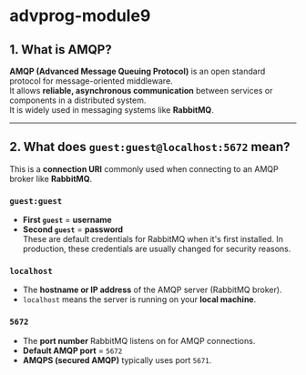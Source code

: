 # advprog-module9

## 1. What is AMQP?

**AMQP (Advanced Message Queuing Protocol)** is an open standard protocol for message-oriented middleware.  
It allows **reliable, asynchronous communication** between services or components in a distributed system.  
It is widely used in messaging systems like **RabbitMQ**.

---

## 2. What does `guest:guest@localhost:5672` mean?

This is a **connection URI** commonly used when connecting to an AMQP broker like **RabbitMQ**.  

### `guest:guest`
- **First `guest`** = **username**  
- **Second `guest`** = **password**  
These are default credentials for RabbitMQ when it's first installed. In production, these credentials are usually changed for security reasons.

### `localhost`
- The **hostname or IP address** of the AMQP server (RabbitMQ broker).  
- `localhost` means the server is running on your **local machine**.

### `5672`
- The **port number** RabbitMQ listens on for AMQP connections.  
- **Default AMQP port** = `5672`  
- **AMQPS (secured AMQP)** typically uses port `5671`.
